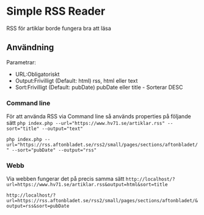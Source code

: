 # Simple RSS Reader
RSS för artiklar borde fungera bra att läsa

## Användning
 Parametrar:
 * URL:Obligatoriskt
 * Output:Frivilligt (Default: html) rss, html eller text
 * Sort:Frivilligt (Default: pubDate) pubDate eller title - Sorterar DESC


### Command line
För att använda RSS via Command line så används properties på följande sätt
`php index.php --url="https://www.hv71.se/artiklar.rss" --sort="title" --output="text"`

`php index.php --url="https://rss.aftonbladet.se/rss2/small/pages/sections/aftonbladet/" --sort="pubDate" --output="rss"`

### Webb
Via webben fungerar det på precis samma sätt
`http://localhost/?url=https://www.hv71.se/artiklar.rss&output=html&sort=title`

`http://localhost/?url=https://rss.aftonbladet.se/rss2/small/pages/sections/aftonbladet/&output=rss&sort=pubDate`